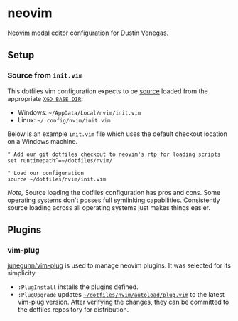 # neovim

[Neovim](https://www.neovim.io/) modal editor configuration for Dustin Venegas. 


## Setup


### Source from `init.vim`

This dotfiles vim configuration expects to be [source](https://neovim.io/doc/user/repeat.html#:source) loaded from the appropriate [`XGD_BASE_DIR`](https://specifications.freedesktop.org/basedir-spec/basedir-spec-latest.html):
  * Windows: `~/AppData/Local/nvim/init.vim`
  * Linux: `~/.config/nvim/init.vim` 

Below is an example `init.vim` file which uses the default checkout location on a Windows machine.

```viml
" Add our git dotfiles checkout to neovim's rtp for loading scripts
set runtimepath^=~/dotfiles/nvim/

" Load our configuration
source ~/dotfiles/nvim/init.vim
```

_Note,_ Source loading the dotfiles configuration has pros and cons. Some operating systems don't posses full symlinking capabilities. Consistently source loading across all operating systems just makes things easier.



## Plugins


### vim-plug

[junegunn/vim-plug](https://github.com/junegunn/vim-plug) is used to manage neovim plugins. It was selected for its simplicity. 

  * `:PlugInstall` installs the plugins defined.
  * `:PlugUpgrade` updates [`~/dotfiles/nvim/autoload/plug.vim`](./autoload/plug.vim) to the latest vim-plug version. After verifying the changes, they can be committed to the dotfiles repository for distribution.

